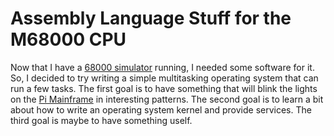 # Assembly Language Stuff for the M68000 CPU

Now that I have a [68000 simulator](https://github.com/BrentSeidel/Sim-CPU)
running, I needed some software for it.  So, I decided to try writing a
simple multitasking operating system that can run a few tasks.  The first
goal is to have something that will blink the lights on the [Pi Mainframe](https://github.com/BrentSeidel/Sim-CPU)
in interesting patterns.  The second goal is to learn a bit about how
to write an operating system kernel and provide services.  The third
goal is maybe to have something uself.
